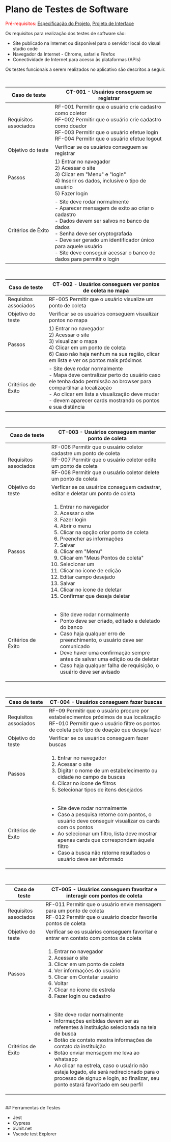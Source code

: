 # Plano de Testes de Software


<span style="color:red">Pré-requisitos: <a href="2-Especificação do Projeto.md"> Especificação do Projeto</a></span>, <a href="3-Projeto de Interface.md"> Projeto de Interface</a>

Os requisitos para realização dos testes de software são:
- Site publicado na Internet ou disponível para o servidor local do visual studio code
- Navegador da Internet - Chrome, safari e Firefox
- Conectividade de Internet para acesso às plataformas (APIs)

Os testes funcionais a serem realizados no aplicativo são descritos a seguir.

<br>

|Caso de teste   | CT-001 - Usuários conseguem se registrar 
|------|-----------------------------------------|
|Requisitos associados | RF-001​​  Permitir que o usuário crie cadastro como coletor​ <br/>RF-002  Permitir que o usuário crie cadastro como doador​ <br/>RF-003​  Permitir que o usuário efetue login​​ <br/>RF-004​​  Permitir que o usuário efetue logout​​ <br/>
|Objetivo do teste | Verificar se os usuários conseguem se registrar
|Passos | 1) Entrar no navegador <br /> 2) Acessar o site <br /> 3) Clicar em "Menu" e "login" <br /> 4) Inserir os dados, inclusive o tipo de usuário <br /> 5) Fazer login
|Critérios de Êxito | - Site deve rodar normalmente <br /> - Aparecer mensagem de exito ao criar o cadastro <br /> - Dados devem ser salvos no banco de dados<br /> - Senha deve ser cryptografada <br /> - Deve ser gerado um identificador único para aquele usuário <br /> - Site deve conseguir acessar o banco de dados para permitir o login

<br>

|Caso de teste   | CT-002 - Usuários conseguem ver pontos de coleta no mapa 
|------|-----------------------------------------|
|Requisitos associados | RF-005​​  Permitir que o usuário visualize um ponto de coleta​​  
|Objetivo do teste |  Verificar se os usuários conseguem visualizar pontos no mapa
|Passos | 1) Entrar no navegador <br /> 2) Acessar o site <br /> 3)  visualizar o mapa <br /> 4) Clicar em um ponto de coleta <br /> 6) Caso não haja nenhum na sua região, clicar em lista e ver os pontos mais próximos
|Critérios de Êxito | - Site deve rodar normalmente <br /> - Mapa deve centralizar perto do usuário caso ele tenha dado permissão ao browser para compartilhar a localização <br /> - Ao clicar em lista a visualização deve mudar <br> - devem aparecer cards mostrando os pontos e sua distância

<br>

|Caso de teste   | CT-003 - Usuários conseguem manter ponto de coleta
|------|-----------------------------------------|
|Requisitos associados | RF-006​​ Permitir que o usuário coletor cadastre um ponto de coleta <br /> RF-007​​  Permitir que o usuário coletor edite um ponto de coleta​​ <br /> RF-008 Permitir que o usuário coletor delete um ponto de coleta​​
|Objetivo do teste | Verficar se os usuários conseguem cadastrar, editar e deletar um ponto de coleta
|Passos | <ol><li>Entrar no navegador</li><li>Acessar o site</li><li>Fazer login</li><li>Abrir o menu</li><li>Clicar na opção criar ponto de coleta</li><li>Preencher as informações</li><li>Salvar</li><li>Clicar em "Menu"</li><li>Clicar em "Meus Pontos de coleta"</li><li>Selecionar um</li><li>Clicar no icone de edição</li><li>Editar campo desejado</li><li>Salvar</li><li>Clicar no ícone de deletar</li><li>Confirmar que deseja deletar</li></ol>
|Critérios de Êxito | <ul><li>Site deve rodar normalmente</li><li>Ponto deve ser criado, editado e deletado do banco</li><li>Caso haja qualquer erro de preenchimento, o usuário deve ser comunicado</li><li>Deve haver uma confirmação sempre antes de salvar uma edição ou de deletar</li><li>Caso haja qualquer falha de requisição, o usuário deve ser avisado</li></ul>


<br>

|Caso de teste   | CT-004 - Usuários conseguem fazer buscas 
|------|-----------------------------------------|
|Requisitos associados | RF-09 Permitir que o usuário procure por estabelecimentos próximos de sua localização​​ <br/> RF-010 Permitir que o usuário filtre os pontos de coleta pelo tipo de doação que deseja fazer
|Objetivo do teste |  Verificar se os usuários conseguem fazer buscas
|Passos | <ol><li>Entrar no navegador</li><li>Acessar o site</li><li>Digitar o nome de um estabelecimento ou cidade no campo de buscas</li><li>Clicar no ícone de filtros</li><li>Selecionar tipos de itens desejados</li></ol>
|Critérios de Êxito | <ul><li>Site deve rodar normalmente</li><li>Caso a pesquisa retorne com pontos, o usuário deve conseguir visualizar os cards com os pontos</li><li>Ao selecionar um filtro, lista deve mostrar apenas cards que correspondam àquele filtro</li><li>Caso a busca não retorne resultados o usuário deve ser informado</li></ul>

<br>

|Caso de teste   | CT-005 - Usuários conseguem favoritar e interagir com pontos de coleta
|------|-----------------------------------------|
|Requisitos associados | RF-011​​ Permitir que o usuário envie mensagem para um ponto de coleta​​ <br /> RF-012​ Permitir que o usuário doador favorite pontos de coleta​
|Objetivo do teste | Verificar se os usuários conseguem favoritar e entrar em contato com pontos de coleta
|Passos | <ol><li> Entrar no navegador </li><li>  Acessar o site </li><li>  Clicar em um ponto de coleta </li><li>  Ver informações do usuário </li><li> Clicar em Contatar usuário</li><li>Voltar</li><li>Clicar no ícone de estrela</li><li>   Fazer login ou cadastro </li></ol>
|Critérios de Êxito | <ul><li> Site deve rodar normalmente </li> <li> Informações exibidas devem ser as referentes à instituição selecionada na tela de busca</li> <li> Botão de contato mostra informações de contato da instituição </li> <li> Botão enviar mensagem me leva ao whatsapp </li> <li>Ao clicar na estrela, caso o usuário não esteja logado, ele será redirecionado para o processo de signup e login, ao finalizar, seu ponto estará favoritado em seu perfil</li></ul> 

<br> 
## Ferramentas de Testes
 
- Jest
- Cypress
- xUnit.net
- Vscode test Explorer